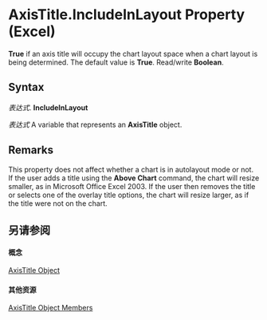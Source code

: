 
# AxisTitle.IncludeInLayout Property (Excel)

 **True** if an axis title will occupy the chart layout space when a chart layout is being determined. The default value is **True**. Read/write **Boolean**.


## Syntax

 _表达式_. **IncludeInLayout**

 _表达式_ A variable that represents an **AxisTitle** object.


## Remarks

This property does not affect whether a chart is in autolayout mode or not. If the user adds a title using the  **Above Chart** command, the chart will resize smaller, as in Microsoft Office Excel 2003. If the user then removes the title or selects one of the overlay title options, the chart will resize larger, as if the title were not on the chart.


## 另请参阅


#### 概念


[AxisTitle Object](563d3ba5-aa77-b6fc-236a-7838d75eaa53.md)
#### 其他资源


[AxisTitle Object Members](http://msdn.microsoft.com/library/84970b5a-91a1-b785-5632-97a0de4410f2%28Office.15%29.aspx)